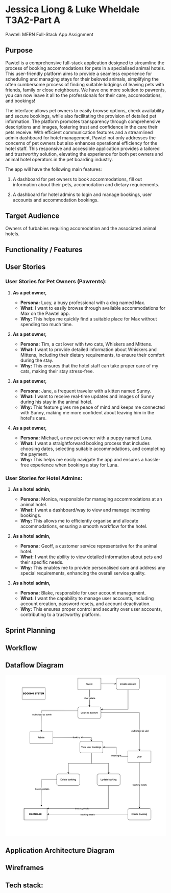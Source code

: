 # Jessica Liong & Luke Wheldale T3A2-Part A

Pawtel: MERN Full-Stack App Assignment

## Purpose

Pawtel is a comprehensive full-stack application designed to streamline the process of booking accommodations for pets in a specialised animal hotels. This user-friendly platform aims to provide a seamless experience for scheduling and managing stays for their beloved animals, simplifying the often cumbersome process of finding suitable lodgings of leaving pets with friends, family or close neighbours. We have one more solution to pawrents, you can now leave it all to the professionals for their care, accomodations, and bookings!

The interface allows pet owners to easily browse options, check availability and secure bookings, while also facilitating the provision of detailed pet information. The platform promotes transparency through comprehensive descriptions and images, fostering trust and confidence in the care their pets receive. With efficient communication features and a streamlined admin dashboard for hotel management, Pawtel not only addresses the concerns of pet owners but also enhances operational efficiency for the hotel staff. This responsive and accessible application provides a tailored and trustworthy solution, elevating the experience for both pet owners and animal hotel operators in the pet boarding industry.

The app will have the following main features:

1. A dashboard for pet owners to book accommodations, fill out information about their pets, accomodation and dietary requirements.

2. A dashboard for hotel admins to login and manage bookings, user accounts and accommodation bookings.

## Target Audience

Owners of furbabies requiring accomodation and the associated animal hotels.

## Functionality / Features

## User Stories

### User Stories for Pet Owners (Pawrents):

1. **As a pet owner,**

    - **Persona:** Lucy, a busy professional with a dog named Max.
    - **What:** I want to easily browse through available accommodations for Max on the Pawtel app.
    - **Why:** This helps me quickly find a suitable place for Max without spending too much time.

2. **As a pet owner,**

    - **Persona:** Tim, a cat lover with two cats, Whiskers and Mittens.
    - **What:** I want to provide detailed information about Whiskers and Mittens, including their dietary requirements, to ensure their comfort during the stay.
    - **Why:** This ensures that the hotel staff can take proper care of my cats, making their stay stress-free.

3. **As a pet owner,**

    - **Persona:** Jane, a frequent traveler with a kitten named Sunny.
    - **What:** I want to receive real-time updates and images of Sunny during his stay in the animal hotel.
    - **Why:** This feature gives me peace of mind and keeps me connected with Sunny, making me more confident about leaving him in the hotel's care.

4. **As a pet owner,**
    - **Persona:** Michael, a new pet owner with a puppy named Luna.
    - **What:** I want a straightforward booking process that includes choosing dates, selecting suitable accommodations, and completing the payment.
    - **Why:** This helps me easily navigate the app and ensures a hassle-free experience when booking a stay for Luna.

### User Stories for Hotel Admins:

1. **As a hotel admin,**

    - **Persona:** Monica, responsible for managing accommodations at an animal hotel.
    - **What:** I want a dashboard/way to view and manage incoming bookings.
    - **Why:** This allows me to efficiently organise and allocate accommodations, ensuring a smooth workflow for the hotel.

2. **As a hotel admin,**

    - **Persona:** Geoff, a customer service representative for the animal hotel.
    - **What:** I want the ability to view detailed information about pets and their specific needs.
    - **Why:** This enables me to provide personalised care and address any special requirements, enhancing the overall service quality.

3. **As a hotel admin,**

    - **Persona:** Blake, responsible for user account management.
    - **What:** I want the capability to manage user accounts, including account creation, password resets, and account deactivation.
    - **Why:** This ensures proper control and security over user accounts, contributing to a trustworthy platform.

## Sprint Planning

## Workflow

## Dataflow Diagram

![Dataflow diagram of Pawtel booking process](./images/DFD-Pawtel.png)

## Application Architecture Diagram

## Wireframes

## Tech stack:
